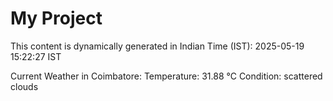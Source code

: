 # My Project

This content is dynamically generated in Indian Time (IST): 2025-05-19 15:22:27 IST


Current Weather in Coimbatore:
Temperature: 31.88 °C
Condition: scattered clouds
